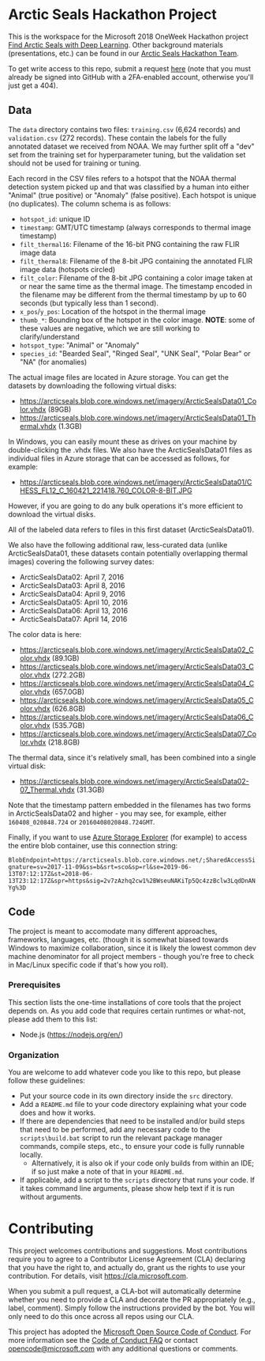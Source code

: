 # Arctic Seals Hackathon Project

This is the workspace for the Microsoft 2018 OneWeek Hackathon project [Find Arctic Seals with Deep Learning](https://garagehackbox.azurewebsites.net/hackathons/1214/projects/70402). Other background materials (presentations, etc.) can be found in our [Arctic Seals Hackathon Team](https://teams.microsoft.com/l/team/19%3adfaf4e05a29741fe8a2dc3cf8d0c8f57%40thread.skype/conversations?groupId=6cbb37ab-68c8-408e-9e7e-a3a87706dfe5&tenantId=72f988bf-86f1-41af-91ab-2d7cd011db47).

To get write access to this repo, submit a request [here](https://github.com/orgs/Microsoft/teams/arcticseals/members) (note that you must already be signed into GitHub with a 2FA-enabled account, otherwise you'll just get a 404).

## Data

The `data` directory contains two files: `training.csv` (6,624 records) and `validation.csv` (272 records). These contain the labels for the fully annotated dataset we received from NOAA. We may further split off a "dev" set from the training set for hyperparameter tuning, but the validation set should not be used for training or tuning.

Each record in the CSV files refers to a hotspot that the NOAA thermal detection system picked up and that was classified by a human into either "Animal" (true positive) or "Anomaly" (false positive). Each hotspot is unique (no duplicates). The column schema is as follows:

* `hotspot_id`: unique ID
* `timestamp`: GMT/UTC timestamp (always corresponds to thermal image timestamp)
* `filt_thermal16`: Filename of the 16-bit PNG containing the raw FLIR image data
* `filt_thermal8`: Filename of the 8-bit JPG containing the annotated FLIR image data (hotspots circled)
* `filt_color`: Filename of the 8-bit JPG containing a color image taken at or near the same time as the thermal image. The timestamp encoded in the filename may be different from the thermal timestamp by up to 60 seconds (but typically less than 1 second).
* `x_pos`/`y_pos`: Location of the hotspot in the thermal image
* `thumb_*`: Bounding box of the hotspot in the color image. **NOTE**: some of these values are negative, which we are still working to clarify/understand
* `hotspot_type`: "Animal" or "Anomaly"
* `species_id`: "Bearded Seal", "Ringed Seal", "UNK Seal", "Polar Bear" or "NA" (for anomalies)

The actual image files are located in Azure storage. You can get the datasets by downloading the following virtual disks:

* https://arcticseals.blob.core.windows.net/imagery/ArcticSealsData01_Color.vhdx (89GB)
* https://arcticseals.blob.core.windows.net/imagery/ArcticSealsData01_Thermal.vhdx (1.3GB)

In Windows, you can easily mount these as drives on your machine by double-clicking the .vhdx files. We also have the ArcticSealsData01 files as individual files in Azure storage that can be accessed as follows, for example:

* https://arcticseals.blob.core.windows.net/imagery/ArcticSealsData01/CHESS_FL12_C_160421_221418.760_COLOR-8-BIT.JPG

However, if you are going to do any bulk operations it's more efficient to download the virtual disks.

All of the labeled data refers to files in this first dataset (ArcticSealsData01).

We also have the following additional raw, less-curated data (unlike ArcticSealsData01, these datasets contain potentially overlapping thermal images) covering the following survey dates:

* ArcticSealsData02: April 7, 2016
* ArcticSealsData03: April 8, 2016
* ArcticSealsData04: April 9, 2016
* ArcticSealsData05: April 10, 2016
* ArcticSealsData06: April 13, 2016
* ArcticSealsData07: April 14, 2016

The color data is here:

* https://arcticseals.blob.core.windows.net/imagery/ArcticSealsData02_Color.vhdx (89.1GB)
* https://arcticseals.blob.core.windows.net/imagery/ArcticSealsData03_Color.vhdx (272.2GB)
* https://arcticseals.blob.core.windows.net/imagery/ArcticSealsData04_Color.vhdx (657.0GB)
* https://arcticseals.blob.core.windows.net/imagery/ArcticSealsData05_Color.vhdx (626.8GB)
* https://arcticseals.blob.core.windows.net/imagery/ArcticSealsData06_Color.vhdx (535.7GB)
* https://arcticseals.blob.core.windows.net/imagery/ArcticSealsData07_Color.vhdx (218.8GB)

The thermal data, since it's relatively small, has been combined into a single virtual disk:

* https://arcticseals.blob.core.windows.net/imagery/ArcticSealsData02-07_Thermal.vhdx (31.3GB)

Note that the timestamp pattern embedded in the filenames has two forms in ArcticSealsData02 and higher - you may see, for example, either `160408_020848.724` or `20160408020848.724GMT`.

Finally, if you want to use [Azure Storage Explorer](https://azure.microsoft.com/en-us/features/storage-explorer) (for example) to access the entire blob container, use this connection string:

`BlobEndpoint=https://arcticseals.blob.core.windows.net/;SharedAccessSignature=sv=2017-11-09&ss=b&srt=sco&sp=rl&se=2019-06-13T07:12:17Z&st=2018-06-13T23:12:17Z&spr=https&sig=2v7zAzhq2cw1%2BWseuNAKiTp5Qc4zzBclw3LqdDnANYg%3D`

## Code

The project is meant to accomodate many different approaches, frameworks, languages, etc. (though it is somewhat biased towards  Windows to maximize collaboration, since it is likely the lowest common dev machine denominator for all project members - though you're free to check in Mac/Linux specific code if that's how you roll).

### Prerequisites

This section lists the one-time installations of core tools that the project depends on. As you add code that requires certain runtimes or what-not, please add them to this list:

* Node.js (https://nodejs.org/en/)

### Organization

You are welcome to add whatever code you like to this repo, but please follow these guidelines:

* Put your source code in its own directory inside the `src` directory.
* Add a `README.md` file to your code directory explaining what your code does and how it works.
* If there are dependencies that need to be installed and/or build steps that need to be performed, add any necessary code to the `scripts\build.bat` script to run the relevant package manager commands, compile steps, etc., to ensure your code is fully runnable locally.
    * Alternatively, it is also ok if your code only builds from within an IDE; if so just make a note of that in your `README.md`.
* If applicable, add a script to the `scripts` directory that runs your code. If it takes command line arguments, please show help text if it is run without arguments.

# Contributing

This project welcomes contributions and suggestions.  Most contributions require you to agree to a
Contributor License Agreement (CLA) declaring that you have the right to, and actually do, grant us
the rights to use your contribution. For details, visit https://cla.microsoft.com.

When you submit a pull request, a CLA-bot will automatically determine whether you need to provide
a CLA and decorate the PR appropriately (e.g., label, comment). Simply follow the instructions
provided by the bot. You will only need to do this once across all repos using our CLA.

This project has adopted the [Microsoft Open Source Code of Conduct](https://opensource.microsoft.com/codeofconduct/).
For more information see the [Code of Conduct FAQ](https://opensource.microsoft.com/codeofconduct/faq/) or
contact [opencode@microsoft.com](mailto:opencode@microsoft.com) with any additional questions or comments.
